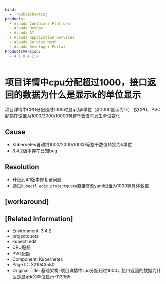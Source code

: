 ```yaml
---
kind:
  - Troubleshooting
products:
  - Alauda Container Platform
  - Alauda DevOps
  - Alauda AI
  - Alauda Application Services
  - Alauda Service Mesh
  - Alauda Developer Portal
ProductsVersion:
  - 4.1.0,4.2.x
---
```

<!-- A type of document that involves encountering a fault, diagnosing it, performing root cause analysis, and providing solutions. -->

# 项目详情中cpu分配超过1000，接口返回的数据为什么是显示k的单位显示

项目详情中CPU分配超过1000时显示为k单位（如1000显示为1k） 仅CPU、PVC配额在设置为1000/2000/10000等整千数值时发生单位变化

## Cause
- Kubernetes自动将1000/2000/10000等整千数值转换为k单位
- 3.4.2版本存在已知bug

## Resolution
- 升级到4.1版本修复该问题
- 通过`kubectl edit projectquota`直接修改yaml设置为1000等具体数值

## [workaround]

## [Related Information]
- Environment: 3.4.2
- projectquota
- kubectl edit
- CPU配额
- PVC配额
- Component: Kubernetes
- Page ID: 321043580
- Original Title: 基础架构-项目详情中cpu分配超过1000，接口返回的数据为什么是显示k的单位显示-113365
